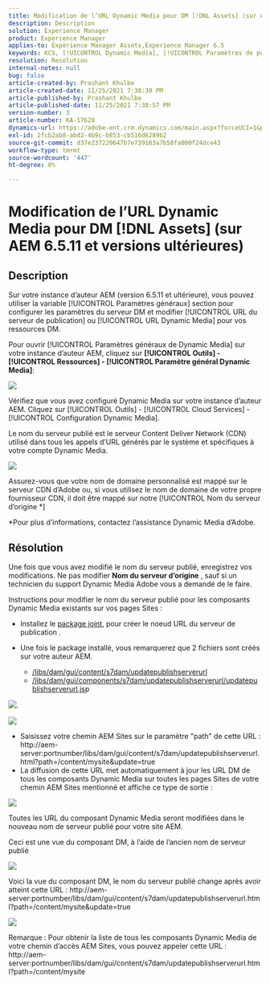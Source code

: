 ```yaml
---
title: Modification de l’URL Dynamic Media pour DM [!DNL Assets] (sur AEM 6.5.11 et versions ultérieures)
description: Description
solution: Experience Manager
product: Experience Manager
applies-to: Experience Manager Assets,Experience Manager 6.5
keywords: KCS, [!UICONTROL Dynamic Media], [!UICONTROL Paramètres de publication], modification de l’URL DM
resolution: Resolution
internal-notes: null
bug: false
article-created-by: Prashant Khulbe
article-created-date: 11/25/2021 7:38:30 PM
article-published-by: Prashant Khulbe
article-published-date: 11/25/2021 7:38:57 PM
version-number: 3
article-number: KA-17628
dynamics-url: https://adobe-ent.crm.dynamics.com/main.aspx?forceUCI=1&pagetype=entityrecord&etn=knowledgearticle&id=98388241-274e-ec11-8c62-00224804e5cb
exl-id: 2fcb2ab8-abd2-4b9c-b853-cb516d6289b2
source-git-commit: d37e237220647b7e739163a7b58fa000f24dce43
workflow-type: tm+mt
source-wordcount: '447'
ht-degree: 0%

---
```


# Modification de l’URL Dynamic Media pour DM [!DNL Assets] (sur AEM 6.5.11 et versions ultérieures)

## Description

Sur votre instance d’auteur AEM (version 6.5.11 et ultérieure), vous pouvez utiliser la variable [!UICONTROL Paramètres généraux] section pour configurer les paramètres du serveur DM et modifier [!UICONTROL URL du serveur de publication] ou [!UICONTROL URL Dynamic Media] pour vos ressources DM.

Pour ouvrir [!UICONTROL Paramètres généraux de Dynamic Media] sur votre instance d’auteur AEM, cliquez sur <b>[!UICONTROL Outils] - [!UICONTROL Ressources] - [!UICONTROL Paramètre général Dynamic Media]</b>:

![](assets/___99388241-274e-ec11-8c62-00224804e5cb___.png)

Vérifiez que vous avez configuré Dynamic Media sur votre instance d’auteur AEM. Cliquez sur [!UICONTROL Outils] - [!UICONTROL Cloud Services] - [!UICONTROL Configuration Dynamic Media].

Le nom du serveur publié est le serveur Content Deliver Network (CDN) utilisé dans tous les appels d’URL générés par le système et spécifiques à votre compte Dynamic Media.

![](assets/___9c388241-274e-ec11-8c62-00224804e5cb___.png)

Assurez-vous que votre nom de domaine personnalisé est mappé sur le serveur CDN d’Adobe ou, si vous utilisez le nom de domaine de votre propre fournisseur CDN, il doit être mappé sur notre [!UICONTROL Nom du serveur d’origine \*]

\*Pour plus d’informations, contactez l’assistance Dynamic Media d’Adobe.

## Résolution


Une fois que vous avez modifié le nom du serveur publié, enregistrez vos modifications. Ne pas modifier <b>Nom du serveur d’origine</b> , sauf si un technicien du support Dynamic Media Adobe vous a demandé de le faire.

Instructions pour modifier le nom du serveur publié pour les composants Dynamic Media existants sur vos pages Sites :

- Installez le [package joint](assets/ka-17628_update-publishserverurl-sites-1.0.zip), pour créer le noeud URL du serveur de publication .
- Une fois le package installé, vous remarquerez que 2 fichiers sont créés sur votre auteur AEM.

   - [/libs/dam/gui/content/s7dam/updatepublishserverurl](http://vgaur-wx-1:4502/crx/de/index.jsp#/crx.default/jcr%3aroot/libs/dam/gui/content/s7dam/updatepublishserverurl "Chemin d’accès de l’affichage dans CRXDE Lite")
   - [/libs/dam/gui/components/s7dam/updatepublishserverurl/updatepublishserverurl.js](http://vgaur-wx-1:4502/crx/de/index.jsp#/crx.default/jcr%3aroot/libs/dam/gui/components/s7dam/updatepublishserverurl/updatepublishserverurl.jsp "Chemin d’accès de l’affichage dans CRXDE Lite")p


![](assets/d326656d-3f49-ec11-8c62-000d3a5cbc3f.png).

![](assets/20fc6673-3f49-ec11-8c62-000d3a5cbc3f.png)

- Saisissez votre chemin AEM Sites sur le paramètre &quot;path&quot; de cette URL : http://aem-server:portnumber/libs/dam/gui/content/s7dam/updatepublishserverurl.html?path=/content/mysite&amp;update=true
- La diffusion de cette URL met automatiquement à jour les URL DM de tous les composants Dynamic Media sur toutes les pages Sites de votre chemin AEM Sites mentionné et affiche ce type de sortie :

![](assets/12ef597f-3f49-ec11-8c62-000d3a5cbc3f.png)

Toutes les URL du composant Dynamic Media seront modifiées dans le nouveau nom de serveur publié pour votre site AEM.

Ceci est une vue du composant DM, à l’aide de l’ancien nom de serveur publié

![](assets/59f64ca5-4049-ec11-8c62-000d3a5cbc3f.png)

Voici la vue du composant DM, le nom du serveur publié change après avoir atteint cette URL : http://aem-server:portnumber/libs/dam/gui/content/s7dam/updatepublishserverurl.html?path=/content/mysite&amp;update=true

![](assets/7a7449b1-4049-ec11-8c62-000d3a5cbc3f.png)

Remarque : Pour obtenir la liste de tous les composants Dynamic Media de votre chemin d’accès AEM Sites, vous pouvez appeler cette URL : http://aem-server:portnumber/libs/dam/gui/content/s7dam/updatepublishserverurl.html?path=/content/mysite
